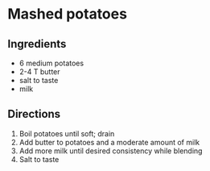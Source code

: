 Mashed potatoes
===============

Ingredients
-----------

- 6 medium potatoes
- 2-4 T butter
- salt to taste
- milk

Directions
----------

1. Boil potatoes until soft; drain
2. Add butter to potatoes and a moderate amount of milk
3. Add more milk until desired consistency while blending
4. Salt to taste
